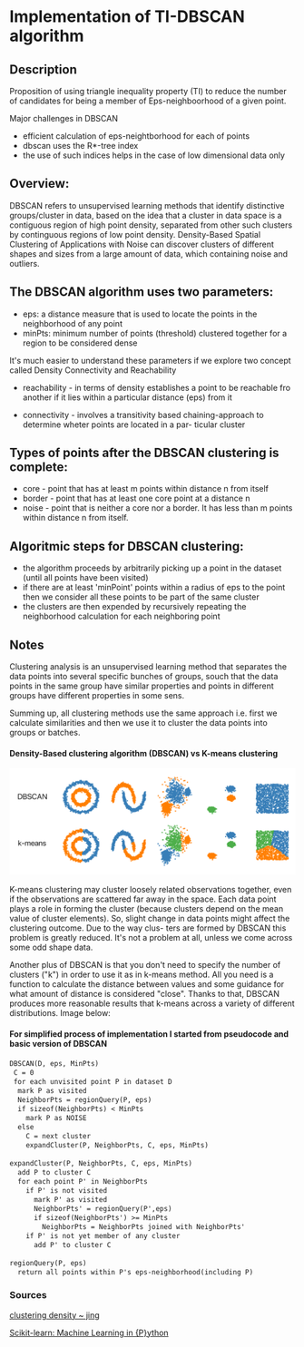 # Implementation of TI-DBSCAN algorithm


## Description

Proposition of using triangle inequality
property (TI) to reduce the number of
candidates for being a member of Eps-neighboorhood
of a given point.

Major challenges in DBSCAN
* efficient calculation of eps-neightborhood for each of points
* dbscan uses the R*-tree index
* the use of such indices helps in the case of low dimensional data only


## Overview:

DBSCAN refers to unsupervised learning methods that
identify distinctive groups/cluster in data, based
on the idea that a cluster in data space is a contiguous
region of high point density, separated from other such
clusters by continguous regions of low point density.
Density-Based Spatial Clustering of Applications with Noise
can discover clusters of different shapes and sizes from
a large amount of data, which containing noise and outliers.

## The DBSCAN algorithm uses two parameters:
* eps:  a distance measure that is used to locate the points
        in the neighborhood of any point
* minPts: minimum number of points (threshold) clustered
        together for a region to be considered dense

It's much easier to understand these parameters if we
explore two concept called Density Connectivity and Reachability

* reachability - in terms of density establishes a point
                 to be reachable fro another if it lies within a
                 particular distance (eps) from it

* connectivity - involves a transitivity based chaining-approach
                 to determine wheter points are located in a par-
                 ticular cluster


## Types of points after the DBSCAN clustering is complete:
* core - point that has at least m points within distance n from itself
* border - point that has at least one core point at a distance n
* noise - point that is neither a core nor a border.
          It has less than m points within distance n from itself.


## Algoritmic steps for DBSCAN clustering:
* the algorithm proceeds by arbitrarily picking up a point
  in the dataset (until all points have been visited)
* if there are at least 'minPoint' points within a radius
  of eps to the point then we consider all these points to
  be part of the same cluster
* the clusters are then expended by recursively repeating
  the neighborhood calculation for each neighboring point




























## Notes

Clustering analysis is an unsupervised learning method that
separates the data points into several specific bunches of
groups, souch that the data points in the same group have
similar properties and points in different groups have different
properties in some sens.

Summing up, all clustering methods use the same approach i.e.
first we calculate similarities and then we use it to cluster
the data points into groups or batches.


#### Density-Based clustering algorithm (DBSCAN) vs K-means clustering

![DbscanvsKmeans](dbclustering-kmeans.png)


K-means clustering may cluster loosely related observations together,
even if the observations are scattered far away in the space.
Each data point plays a role in forming the cluster (because clusters
depend on the mean value of cluster elements). So, slight change in
data points might affect the clustering outcome. Due to the way clus-
ters are formed by DBSCAN this problem is greatly reduced. It's not
a problem at all, unless we come across some odd shape data.

Another plus of DBSCAN is that you don't need to specify the number
of clusters ("k") in order to use it as in k-means method. All you
need is a function to calculate the distance between values and some
guidance for what amount of distance is considered "close". Thanks to
that, DBSCAN produces more reasonable results that k-means across a
variety of different distributions. Image below:


#### For simplified process of implementation I started from pseudocode and basic version of DBSCAN

```
DBSCAN(D, eps, MinPts)
 C = 0
 for each unvisited point P in dataset D
  mark P as visited
  NeighborPts = regionQuery(P, eps)
  if sizeof(NeighborPts) < MinPts
    mark P as NOISE
  else
    C = next cluster
    expandCluster(P, NeighborPts, C, eps, MinPts)

expandCluster(P, NeighborPts, C, eps, MinPts)
  add P to cluster C
  for each point P' in NeighborPts
    if P' is not visited
      mark P' as visited
      NeighborPts' = regionQuery(P',eps)
      if sizeof(NeighborPts') >= MinPts
        NeighborPts = NeighborPts joined with NeighborPts'
    if P' is not yet member of any cluster
      add P' to cluster C

regionQuery(P, eps)
  return all points within P's eps-neighborhood(including P)
```
### Sources

[clustering density ~ jing](https://cse.buffalo.edu/~jing/cse601/fa13/materials/clustering_density.pdf)


[Scikit-learn: Machine Learning in {P}ython](https://scikit-learn.org/stable/auto_examples/cluster/plot_dbscan.html#sphx-glr-auto-examples-cluster-plot-dbscan-py)

